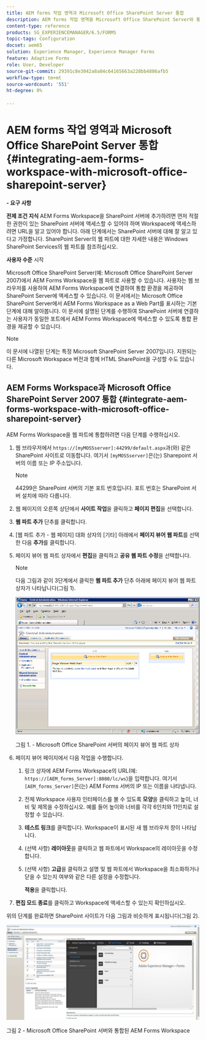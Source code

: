 ```yaml
---
title: AEM forms 작업 영역과 Microsoft Office SharePoint Server 통합
description: AEM forms 작업 영역을 Microsoft Office SharePoint Server와 통합할 수 있습니다.
content-type: reference
products: SG_EXPERIENCEMANAGER/6.5/FORMS
topic-tags: Configuration
docset: aem65
solution: Experience Manager, Experience Manager Forms
feature: Adaptive Forms
role: User, Developer
source-git-commit: 29391c8e3042a8a04c64165663a228bb4886afb5
workflow-type: tm+mt
source-wordcount: '551'
ht-degree: 0%

---
```


# AEM forms 작업 영역과 Microsoft Office SharePoint Server 통합{#integrating-aem-forms-workspace-with-microsoft-office-sharepoint-server}

**- 요구 사항**

**전제 조건 지식**
AEM Forms Workspace을 SharePoint 서버에 추가하려면 먼저 적절한 권한이 있는 SharePoint 서버에 액세스할 수 있어야 하며 Workspace에 액세스하려면 URL을 알고 있어야 합니다. 아래 단계에서는 SharePoint 서버에 대해 잘 알고 있다고 가정합니다. SharePoint Server의 웹 파트에 대한 자세한 내용은 Windows SharePoint Services의 웹 파트를 참조하십시오.

**사용자 수준**
시작

Microsoft Office SharePoint Server(예: Microsoft Office SharePoint Server 2007)에서 AEM Forms Workspace을 웹 파트로 사용할 수 있습니다. 사용자는 웹 브라우저를 사용하여 AEM Forms Workspace에 연결하여 통합 환경을 제공하여 SharePoint Server에 액세스할 수 있습니다. 이 문서에서는 Microsoft Office SharePoint Server에서 AEM Forms Workspace as a Web Part를 표시하는 기본 단계에 대해 알아봅니다. 이 문서에 설명된 단계를 수행하여 SharePoint 서버에 연결하는 사용자가 동일한 포트에서 AEM Forms Workspace에 액세스할 수 있도록 통합 환경을 제공할 수 있습니다.

>[!NOTE]
>
>이 문서에 나열된 단계는 특정 Microsoft SharePoint Server 2007입니다. 지원되는 다른 Microsoft Workspace 버전과 함께 HTML SharePoint을 구성할 수도 있습니다.

## AEM Forms Workspace과 Microsoft Office SharePoint Server 2007 통합 {#integrate-aem-forms-workspace-with-microsoft-office-sharepoint-server}

AEM Forms Workspace을 웹 파트에 통합하려면 다음 단계를 수행하십시오.

1. 웹 브라우저에서 `https://[myMOSSserver]:44299/default.aspx`과(와) 같은 SharePoint 사이트로 이동합니다. 여기서 `[myMOSSserver]`은(는) Sharepoint 서버의 이름 또는 IP 주소입니다.

   >[!NOTE]
   >
   >44299은 SharePoint 서버의 기본 포트 번호입니다. 포트 번호는 SharePoint 서버 설치에 따라 다릅니다.

1. 웹 페이지의 오른쪽 상단에서 **사이트 작업**&#x200B;을 클릭하고 **페이지 편집**&#x200B;을 선택합니다.
1. **웹 파트 추가** 단추를 클릭합니다.
1. [웹 파트 추가 - 웹 페이지] 대화 상자의 [기타] 아래에서 **페이지 뷰어 웹 파트**&#x200B;를 선택한 다음 **추가**&#x200B;를 클릭합니다.
1. 페이지 뷰어 웹 파트 상자에서 **편집**&#x200B;을 클릭하고 **공유 웹 파트 수정**&#x200B;을 선택합니다.

   >[!NOTE]
   >
   >다음 그림과 같이 3단계에서 클릭한 **웹 파트 추가** 단추 아래에 페이지 뷰어 웹 파트 상자가 나타납니다(그림 1).

   ![Microsoft Office SharePoint 서버의 페이지 뷰어 웹 파트 상자.](assets/page-viewer-web-part-box-in-microsoft-office-sharepoint-server.png)

   그림 1. - Microsoft Office SharePoint 서버의 페이지 뷰어 웹 파트 상자

1. 페이지 뷰어 페이지에서 다음 작업을 수행합니다.

   1. 링크 상자에 AEM Forms Workspace의 URL(예: `https://[AEM_forms_Server]:8080/lc/ws`)을 입력합니다. 여기서 `[AEM_forms_Server]`은(는) AEM Forms 서버의 IP 또는 이름을 나타냅니다.
   1. 전체 Workspace 사용자 인터페이스를 볼 수 있도록 **모양**&#x200B;을 클릭하고 높이, 너비 및 제목을 수정하십시오. 예를 들어 높이와 너비를 각각 6인치와 11인치로 설정할 수 있습니다.
   1. **테스트 링크**&#x200B;를 클릭합니다. Workspace이 표시된 새 웹 브라우저 창이 나타납니다.
   1. (선택 사항) **레이아웃**&#x200B;을 클릭하고 웹 파트에서 Workspace의 레이아웃을 수정합니다.
   1. (선택 사항) **고급**&#x200B;을 클릭하고 설명 및 웹 파트에서 Workspace을 최소화하거나 닫을 수 있는지 여부와 같은 다른 설정을 수정합니다.

      **적용**&#x200B;을 클릭합니다.

1. **편집 모드 종료**&#x200B;를 클릭하고 Workspace에 액세스할 수 있는지 확인하십시오.

위의 단계를 완료하면 SharePoint 사이트가 다음 그림과 비슷하게 표시됩니다(그림 2).

![Microsoft Office SharePoint 서버와 통합된 AEM Forms Workspace](assets/aem-forms-workspace.jpg)

그림 2 - Microsoft Office SharePoint 서버와 통합된 AEM Forms Workspace
